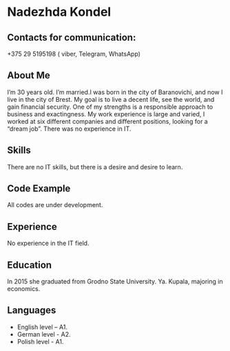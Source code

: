 # Nadezhda Kondel

## Contacts for communication:
+375 29 5195198 ( viber, Telegram, WhatsApp)

## About Me
I’m 30 years old. I’m married.I was born in the city of Baranovichi, and now I live in the city of Brest. 
My goal is to live a decent life, see the world, and gain financial security. One of my strengths is a responsible approach to business and exactingness. My work experience is large and varied, I worked at six different companies and different positions, looking for a “dream job”. There was no experience in IT.

## Skills
There are no IT skills, but there is a desire and desire to learn.

## Code Example
All codes are under development.

## Experience
No experience in the IT field.

## Education
In 2015 she graduated from Grodno State University. Ya. Kupala, majoring in economics.

## Languages
* English level – A1.
* German level - A2. 
* Polish level - A1.  


